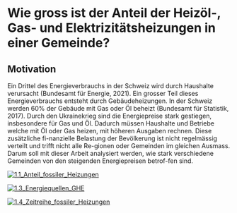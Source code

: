 # Wie gross ist der Anteil der Heizöl-, Gas- und Elektrizitätsheizungen in einer Gemeinde?

## Motivation
Ein Drittel des Energieverbrauchs in der Schweiz wird durch Haushalte verursacht (Bundesamt für Energie, 2021). Ein grosser Teil dieses Energieverbrauchs entsteht durch Gebäudeheizungen. In der Schweiz werden 60% der Gebäude mit Gas oder Öl beheizt (Bundesamt für Statistik, 2017). Durch den Ukrainekrieg sind die Energiepreise stark gestiegen, insbesondere für Gas und Öl. Dadurch müssen Haushalte und Betriebe welche mit Öl oder Gas heizen, mit höheren Ausgaben rechnen. Diese zusätzliche fi-nanzielle Belastung der Bevölkerung ist nicht regelmässig verteilt und trifft nicht alle Re-gionen oder Gemeinden im gleichen Ausmass. Darum soll mit dieser Arbeit analysiert werden, wie stark verschiedene Gemeinden von den steigenden Energiepreisen betrof-fen sind.

[![1.1_Anteil_fossiler_Heizungen](https://github.com/nrohrbach/HeizcheckGemeinde/actions/workflows/1.1_Anteil_fossiler_Heizungen.yml/badge.svg)](https://github.com/nrohrbach/HeizcheckGemeinde/actions/workflows/1.1_Anteil_fossiler_Heizungen.yml)

[![1.3_Energiequellen_GHE](https://github.com/nrohrbach/HeizcheckGemeinde/actions/workflows/1.3_Energiequellen_GHE.yml/badge.svg)](https://github.com/nrohrbach/HeizcheckGemeinde/actions/workflows/1.3_Energiequellen_GHE.yml)

[![1.4_Zeitreihe_fossiler_Heizungen](https://github.com/nrohrbach/HeizcheckGemeinde/actions/workflows/1.4_Zeitreihe_fossiler_Heizungen.yml/badge.svg)](https://github.com/nrohrbach/HeizcheckGemeinde/actions/workflows/1.4_Zeitreihe_fossiler_Heizungen.yml)
